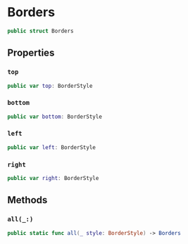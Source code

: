 # Borders

``` swift
public struct Borders 
```

## Properties

### `top`

``` swift
public var top: BorderStyle
```

### `bottom`

``` swift
public var bottom: BorderStyle
```

### `left`

``` swift
public var left: BorderStyle
```

### `right`

``` swift
public var right: BorderStyle
```

## Methods

### `all(_:)`

``` swift
public static func all(_ style: BorderStyle) -> Borders 
```

